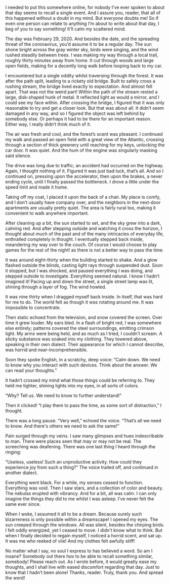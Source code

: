I needed to put this somewhere online, for nobody I’ve ever spoken to about that day seems to recall a single event. And I assure you, reader, that all of this happened without a doubt in my mind. But everyone doubts me! So if even one person can relate to anything I’m about to write about that day, I beg of you to say something! It’ll calm my scattered mind.

The day was February 29, 2020. And besides the date, and the spreading threat of the coronavirus, you’d assume it to be a regular day. The sun shone bright across the gray winter sky, birds were singing, and the wind rushed steadily between trees. I was making my way through a local trail, roughly thirty minutes away from home. It cut through woods and large open fields, making for a decently long walk before looping back to my car.

I encountered but a single oddity whilst traversing through the forest. It was after the path split, leading to a rickety old bridge. Built to safely cross a rushing stream, the bridge lived exactly to expectation. And almost fell apart. That was not the weird part! Within the path of the stream rested a large, disk-shaped hunk of metal. It reflected light as would a mirror, and I could see my face within. After crossing the bridge, I figured that it was only reasonable to try and get a closer look. But that was about all. It didn’t seem damaged in any way, and so I figured the object was left behind by somebody else. Or perhaps it had to be there for an important reason. Either way, I really didn’t think much of it.

The air was fresh and cool, and the forest’s scent was pleasant. I continued my walk and passed an open field with a great view of the Atlantic, crossing through a section of thick greenery until reaching for my keys, unlocking the car door. It was quiet. And the hum of the engine was singularly masking said silence.

The drive was long due to traffic; an accident had occurred on the highway. Again, I thought nothing of it. Figured it was just bad luck, that’s all. And so I continued on, pressing upon the accelerator, then upon the brakes, a never ending cycle, until I finally passed the bottleneck. I drove a little under the speed limit and made it home.

Taking off my coat, I placed it upon the back of a chair. My place is comfy, and I don’t usually have company over, and the neighbors in the next-door apartments are usually pretty quiet. The area is fairly rural too, making it convenient to walk anywhere important. 

After cleaning up a bit, the sun started to set, and the sky grew into a dark, calming red. And after stepping outside and watching it cross the horizon, I thought about much of the past and of the many intricacies of everyday life, enthralled completely in thought. I eventually stepped back inside, meandering my way over to the couch. Of course I would choose to play games for the rest of the night! as there is not a better way to pass the time.

It was around eight-thirty when the building started to shake. And a glow flashed outside the blinds, casting light rays through suspended dust. Soon it stopped, but I was shocked, and paused everything I was doing, and stepped outside to investigate. Everything seemed natural. I know I hadn’t imagined it! Pacing up and down the street, a single street lamp was lit, shining through a layer of fog. The wind howled. 

It was nine thirty when I dragged myself back inside. In itself, that was hard for me to do. The world felt as though it was rotating around me. It was impossible to concentrate.

Then static echoed from the television, and snow covered the screen. Over time it grew louder. My ears bled. In a flash of bright red, I was somewhere else entirely; patterns covered the steel surroundings, emitting crimson light. My arms were being held, and as much as I tried, I couldn’t scream. A sticky substance was soaked into my clothing. They towered above, speaking in their own dialect. Their appearance for which I cannot describe, was horrid and near-incomprehensible.

Soon they spoke English, in a scratchy, deep voice: “Calm down. We need to know why you interact with such devices. Think about the answer. We can read your thoughts.”

It hadn’t crossed my mind what those things could be referring to. They held me tighter, shining lights into my eyes, in all sorts of colors.

“Why? Tell us. We need to know to further understand!”

Then it clicked! “I play them to pass the time, as some sort of distraction,” I thought.

There was a long pause. “Very well,” echoed the voice. “That’s all we need to know. And there's others we need to ask the same!”

Pain surged through my veins. I saw many glimpses and hues indescribable to man. There were places seen that may or may not be real. The screeching was deafening. There was one last thing I heard through the ringing:

“Useless, useless! Such an unproductive activity. How could they experience joy from such a thing?” The voice trailed off, and continued in another dialect.

Everything went black. For a while, my senses ceased to function. Everything was void. Then I saw stars, and a collection of color and beauty. The nebulas erupted with vibrancy. And for a bit, all was calm. I can only imagine the things they did to me whilst I was asleep. I’ve never felt the same ever since. 

When I woke, I assumed it all to be a dream. Because surely such bizarreness is only possible within a dreamscape! I opened my eyes. The sun creeped through the windows. All was silent, besides the chirping birds. I felt oddly energized, yet I ceased to move. I didn't know what to think. But when I finally decided to regain myself, I noticed a horrid scent, and sat up. It was me who reeked of vile! And my clothes felt awfully stiff!

No matter what I say, no soul I express to has believed a word. So am I insane? Somebody out there *has* to be able to recall something similar, somebody! Please reach out. As I wrote before, it would greatly ease my thoughts, and I shall live with eased discomfort regarding that day. Just to know that I hadn’t been alone! Thanks, reader. Truly, thank you. And spread the word!